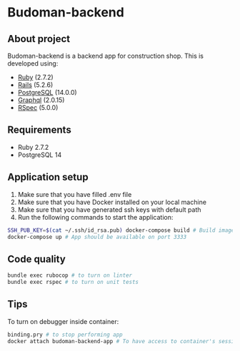 # Budoman-backend

## About project
Budoman-backend is a backend app for construction shop.
This is developed using:

- [Ruby](https://ruby-doc.org/) (2.7.2)
- [Rails](https://guides.rubyonrails.org/) (5.2.6)
- [PostgreSQL](https://www.postgresql.org/) (14.0.0)
- [Graphql](https://graphql-ruby.org/) (2.0.15)
- [RSpec](https://rspec.info/documentation/) (5.0.0)

## Requirements
- Ruby 2.7.2
- PostgreSQL 14

## Application setup
1. Make sure that you have filled .env file
2. Make sure that you have Docker installed on your local machine
3. Make sure that you have generated ssh keys with default path
4. Run the following commands to start the application:
```bash
SSH_PUB_KEY=$(cat ~/.ssh/id_rsa.pub) docker-compose build # Build images (perform only once)
docker-compose up # App should be available on port 3333
```

## Code quality
```bash
bundle exec rubocop # to turn on linter
bundle exec rspec # to turn on unit tests
```

## Tips
To turn on debugger inside container:
```bash
binding.pry # to stop performing app
docker attach budoman-backend-app # To have access to container's session
```
